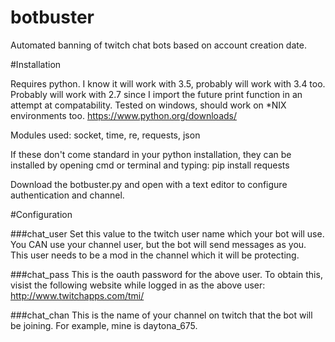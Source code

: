# botbuster
Automated banning of twitch chat bots based on account creation date.

#Installation

Requires python. I know it will work with 3.5, probably will work with 3.4 too. Probably will work with 2.7 since I import the future print function in an attempt at compatability. Tested on windows, should work on *NIX environments too.
https://www.python.org/downloads/

Modules used: socket, time, re, requests, json

If these don't come standard in your python installation, they can be installed by opening cmd or terminal and typing:
pip install requests

Download the botbuster.py and open with a text editor to configure authentication and channel.

#Configuration

###chat_user 
Set this value to the twitch user name which your bot will use. You CAN use your channel user, but the bot will send messages as you.
This user needs to be a mod in the channel which it will be protecting.

###chat_pass
This is the oauth password for the above user. To obtain this, visist the following website while logged in as the above user:
http://www.twitchapps.com/tmi/

###chat_chan
This is the name of your channel on twitch that the bot will be joining. For example, mine is daytona_675.

